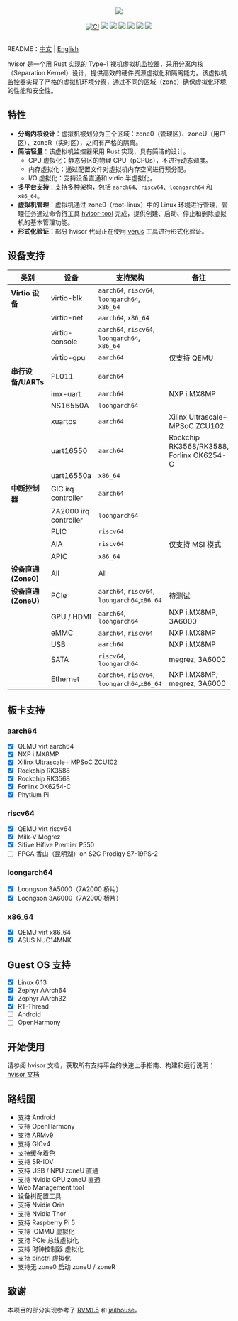 <p align = "center">
<br><br>
<img src="https://www.syswonder.org/_media/hvisor-logo.svg">
<br><br>
<!-- <img src="https://img.shields.io/badge/hvisor-orange" /> -->
<a href="https://github.com/syswonder/hvisor/actions/workflows/ci.yml"><img src="https://github.com/syswonder/hvisor/actions/workflows/ci.yml/badge.svg?branch=dev" alt="CI" style="max-width: 100%;"></a>
<img src="https://img.shields.io/github/stars/syswonder/hvisor?color=yellow" />
<img src="https://img.shields.io/github/license/syswonder/hvisor?color=red" />
<img src="https://img.shields.io/github/contributors/syswonder/hvisor?color=blue" />
<img src="https://img.shields.io/github/languages/code-size/syswonder/hvisor?color=green">
<img src="https://img.shields.io/github/repo-size/syswonder/hvisor?color=white">
<img src="https://img.shields.io/github/languages/top/syswonder/hvisor?color=orange">
<br><br>
</p>

README：[中文](./README-zh.md) | [English](./README.md)

hvisor 是一个用 Rust 实现的 Type-1 裸机虚拟机监控器，采用分离内核（Separation Kernel）设计，提供高效的硬件资源虚拟化和隔离能力。该虚拟机监控器实现了严格的虚拟机环境分离，通过不同的区域（zone）确保虚拟化环境的性能和安全性。

## 特性

- **分离内核设计**：虚拟机被划分为三个区域：zone0（管理区）、zoneU（用户区）、zoneR（实时区），之间有严格的隔离。
- **简洁轻量**：该虚拟机监控器采用 Rust 实现，具有简洁的设计。
  - CPU 虚拟化：静态分区的物理 CPU（pCPUs），不进行动态调度。
  - 内存虚拟化：通过配置文件对虚拟机内存空间进行预分配。
  - I/O 虚拟化：支持设备直通和 virtio 半虚拟化。
- **多平台支持**：支持多种架构，包括 `aarch64`、`riscv64`、`loongarch64` 和 `x86_64`。
- **虚拟机管理**：虚拟机通过 zone0（root-linux）中的 Linux 环境进行管理，管理任务通过命令行工具 [hvisor-tool](https://github.com/syswonder/hvisor-tool) 完成，提供创建、启动、停止和删除虚拟机的基本管理功能。
- **形式化验证**：部分 hvisor 代码正在使用 [verus](https://github.com/verus-lang/verus) 工具进行形式化验证。

## 设备支持

| **类别**           | **设备**              | **支持架构**                                   | **备注**                                |
| ------------------ | --------------------- | --------------------------------------------- | -------------------------------------- |
| **Virtio 设备**    | virtio-blk            | `aarch64`, `riscv64`, `loongarch64`, `x86_64` |                                        |
|                    | virtio-net            | `aarch64`, `x86_64`                           |                                        |
|                    | virtio-console        | `aarch64`, `riscv64`, `loongarch64`, `x86_64` |                                        |
|                    | virtio-gpu            | `aarch64`                                     | 仅支持 QEMU                             |
| **串行设备/UARTs** | PL011                 | `aarch64`                                      |                                        |
|                    | imx-uart              | `aarch64`                                     | NXP i.MX8MP                            |
|                    | NS16550A              | `loongarch64`                                 |                                        |
|                    | xuartps               | `aarch64`                                     | Xilinx Ultrascale+ MPSoC ZCU102        |
|                    | uart16550             | `aarch64`                                     | Rockchip RK3568/RK3588, Forlinx OK6254-C |
|                    | uart16550a            | `x86_64`                                     |                                        |
| **中断控制器**     | GIC irq controller    | `aarch64`                                      |                                        |
|                    | 7A2000 irq controller | `loongarch64`                                 |                                        |
|                    | PLIC                  | `riscv64`                                     |                                        |
|                    | AIA                   | `riscv64`                                     | 仅支持 MSI 模式                         |
|                    | APIC                  | `x86_64`                                      |                                        |
| **设备直通(Zone0)** | All                  | All                                            |                                        |
| **设备直通(ZoneU)** | PCIe                  | `aarch64`, `riscv64`, `loongarch64`,`x86_64`  | 待测试                                |
|                    | GPU / HDMI            | `aarch64`, `loongarch64`                      |           NXP i.MX8MP, 3A6000                    |
|                    | eMMC                  | `aarch64`, `riscv64`                          | NXP i.MX8MP                           |
|                    | USB                   | `aarch64`                                     |  NXP i.MX8MP                            |   
|                    | SATA                  | `riscv64`, `loongarch64`                      | megrez, 3A6000                         |
|                    | Ethernet              | `aarch64`, `riscv64`, `loongarch64`,`x86_64`  | NXP i.MX8MP, megrez, 3A6000             |

## 板卡支持

### aarch64

- [x] QEMU virt aarch64
- [x] NXP i.MX8MP
- [x] Xilinx Ultrascale+ MPSoC ZCU102
- [x] Rockchip RK3588
- [x] Rockchip RK3568
- [x] Forlinx OK6254-C
- [x] Phytium Pi

### riscv64

- [x] QEMU virt riscv64
- [x] Milk-V Megrez
- [x] Sifive Hifive Premier P550
- [ ] FPGA 香山（昆明湖）on S2C Prodigy S7-19PS-2

### loongarch64

- [x] Loongson 3A5000（7A2000 桥片）
- [x] Loongson 3A6000（7A2000 桥片）

### x86_64

- [x] QEMU virt x86_64
- [x] ASUS NUC14MNK

## Guest OS 支持

- [x] Linux 6.13
- [x] Zephyr AArch64
- [x] Zephyr AArch32
- [x] RT-Thread
- [ ] Android
- [ ] OpenHarmony

## 开始使用

请参阅 hvisor 文档，获取所有支持平台的快速上手指南、构建和运行说明：[hvisor 文档](https://hvisor.syswonder.org/)

## 路线图

- 支持 Android 
- 支持 OpenHarmony
- 支持 ARMv9
- 支持 GICv4
- 支持缓存着色
- 支持 SR-IOV
- 支持 USB / NPU zoneU 直通
- 支持 Nvidia GPU zoneU 直通
- Web Management tool
- 设备树配置工具
- 支持 Nvidia Orin
- 支持 Nvidia Thor
- 支持 Raspberry Pi 5
- 支持 IOMMU 虚拟化
- 支持 PCIe 总线虚拟化
- 支持 时钟控制器 虚拟化
- 支持 pinctrl 虚拟化
- 支持无 zone0 启动 zoneU / zoneR

## 致谢

本项目的部分实现参考了 [RVM1.5](https://github.com/rcore-os/RVM1.5) 和 [jailhouse](https://github.com/siemens/jailhouse)。